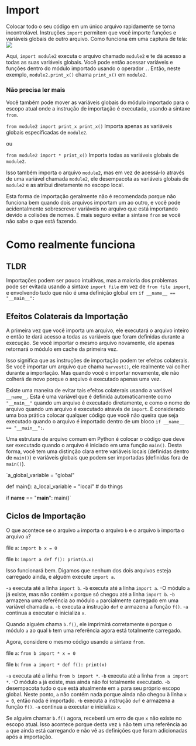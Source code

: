 # Import
Colocar todo o seu código em um único arquivo rapidamente se torna incontrolável. 
Instruções `import` permitem que você importe funções e variáveis globais de outro arquivo.
Como funciona em uma captura de tela:
![](ImportsInOnePicture400)

Aqui, `import module2` executa o arquivo chamado `module2` e te dá acesso a todas as suas variáveis globais.
Você pode então acessar variáveis e funções dentro do módulo importado usando o operador `.`.
Então, neste exemplo, `module2.print_x()` chama `print_x()` em `module2`.

### Não precisa ler mais

Você também pode mover as variáveis globais do módulo importado para o escopo atual onde a instrução de importação é executada, usando a sintaxe `from`.

`from module2 import print_x
print_x()`
Importa apenas as variáveis globais especificadas de `module2`.

ou

`from module2 import *
print_x()`
Importa todas as variáveis globais de `module2`.

Isso também importa o arquivo `module2`, mas em vez de acessá-lo através de uma variável chamada `module2`, ele desempacota as variáveis globais de `module2` e as atribui diretamente no escopo local.

Esta forma de importação geralmente não é recomendada porque não funciona bem quando dois arquivos importam um ao outro, e você pode acidentalmente sobrescrever variáveis no arquivo que está importando devido a colisões de nomes. É mais seguro evitar a sintaxe `from` se você não sabe o que está fazendo.

# Como realmente funciona

## TLDR
Importações podem ser pouco intuitivas, mas a maioria dos problemas pode ser evitada usando a sintaxe `import file` em vez de `from file import`, e envolvendo tudo que não é uma definição global em
`if __name__ == "__main__":`

## Efeitos Colaterais da Importação
A primeira vez que você importa um arquivo, ele executará o arquivo inteiro e então te dará acesso a todas as variáveis que foram definidas durante a execução.
Se você importar o mesmo arquivo novamente, ele apenas retornará o módulo em cache da primeira vez.

Isso significa que as instruções de importação podem ter efeitos colaterais. Se você importar um arquivo que chama `harvest()`, ele realmente vai colher durante a importação. Mas quando você o importar novamente, ele não colherá de novo porque o arquivo é executado apenas uma vez.

Existe uma maneira de evitar tais efeitos colaterais usando a variável `__name__`. Esta é uma variável que é definida automaticamente como `"__main__"` quando um arquivo é executado diretamente, e como o nome do arquivo quando um arquivo é executado através de `import`.
É considerado uma boa prática colocar qualquer código que você não queira que seja executado quando o arquivo é importado dentro de um bloco `if __name__ == "__main__":`.

Uma estrutura de arquivo comum em Python é colocar o código que deve ser executado quando o arquivo é iniciado em uma função `main()`. Desta forma, você tem uma distinção clara entre variáveis locais (definidas dentro de `main()`) e variáveis globais que podem ser importadas (definidas fora de `main()`).

`a_global_variable = "global"

def main():
    a_local_variable = "local"
    # do things

if __name__ == "__main__":
    main()`

## Ciclos de Importação
O que acontece se o arquivo `a` importa o arquivo `b` e o arquivo `b` importa o arquivo `a`?

file `a`:
`import b
x = 0`

file `b`:
`import a
def f():
    print(a.x)`

Isso funcionará bem. Digamos que nenhum dos dois arquivos esteja carregado ainda, e alguém execute `import a`.

-`a` executa até a linha `import b`.
-`b` executa até a linha `import a`.
-O módulo `a` já existe, mas não contém `x` porque só chegou até a linha `import b`.
-`b` armazena uma referência ao módulo `a` parcialmente carregado em uma variável chamada `a`.
-`b` executa a instrução `def` e armazena a função `f()`.
-`a` continua a executar e inicializa `x`.

Quando alguém chama `b.f()`, ele imprimirá corretamente `0` porque o módulo `a` ao qual `b` tem uma referência agora está totalmente carregado.

Agora, considere o mesmo código usando a sintaxe `from`.

file `a`:
`from b import *
x = 0`

file `b`:
`from a import *
def f():
    print(x)`

-`a` executa até a linha `from b import *`.
-`b` executa até a linha `from a import *`.
-O módulo `a` já existe, mas ainda não foi totalmente executado.
-`b` desempacota tudo o que está atualmente em `a` para seu próprio escopo global. Neste ponto, `a` não contém nada porque ainda não chegou à linha `x = 0`, então nada é importado.
-`b` executa a instrução `def` e armazena a função `f()`.
-`a` continua a executar e inicializa `x`.

Se alguém chamar `b.f()` agora, receberá um erro de que `x` não existe no escopo atual. Isso acontece porque desta vez `b` não tem uma referência ao `a` que ainda está carregando e não vê as definições que foram adicionadas após a importação.